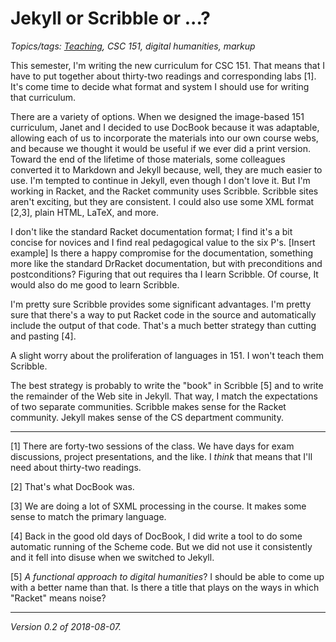 Jekyll or Scribble or ...?
==========================

*Topics/tags: [Teaching](index-teaching), CSC 151, digital humanities, markup*

This semester, I'm writing the new curriculum for CSC 151.  That means
that I have to put together about thirty-two readings and corresponding
labs [1].  It's come time to decide what format and system I should use
for writing that curriculum.

There are a variety of options.  When we designed the image-based 151
curriculum, Janet and I decided to use DocBook because it was adaptable,
allowing each of us to incorporate the materials into our own course webs,
and because we thought it would be useful if we ever did a print version.
Toward the end of the lifetime of those materials, some colleagues
converted it to Markdown and Jekyll because, well, they are much easier
to use.  I'm tempted to continue in Jekyll, even though I don't love it.
But I'm working in Racket, and the Racket community uses Scribble.
Scribble sites aren't exciting, but they are consistent.  I could also
use some XML format [2,3], plain HTML, LaTeX, and more.

I don't like the standard Racket documentation format; I find it's a bit
concise for novices and I find real pedagogical value to the six P's.
[Insert example]  Is there a happy compromise for the documentation,
something more like the standard DrRacket documentation, but with
preconditions and postconditions?  Figuring that out requires tha I
learn Scribble.  Of course, It would also do me good to learn Scribble.

I'm pretty sure Scribble provides some significant advantages.  I'm pretty
sure that there's a way to put Racket code in the source and automatically
include the output of that code.  That's a much better strategy than cutting
and pasting [4].

A slight worry about the proliferation of languages in 151.  I won't teach
them Scribble.

The best strategy is probably to write the "book" in Scribble [5] and to 
write the remainder of the Web site in Jekyll.  That way, I match the
expectations of two separate communities.  Scribble makes sense for the
Racket community.  Jekyll makes sense of the CS department community.

---

[1] There are forty-two sessions of the class.  We have days for exam 
discussions, project presentations, and the like.  I *think* that means
that I'll need about thirty-two readings.

[2] That's what DocBook was.

[3] We are doing a lot of SXML processing in the course.  It makes some
sense to match the primary language.

[4] Back in the good old days of DocBook, I did write a tool to do some
automatic running of the Scheme code.  But we did not use it consistently
and it fell into disuse when we switched to Jekyll.

[5] _A functional approach to digital humanities_?  I should be able to
come up with a better name than that.  Is there a title that plays on
the ways in which "Racket" means noise?

---

*Version 0.2 of 2018-08-07.*
